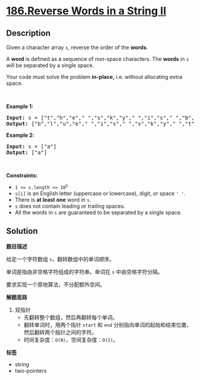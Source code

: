 # [186.Reverse Words in a String II](https://leetcode.com/problems/reverse-words-in-a-string-ii/description/)

## Description

<p>Given a character array <code>s</code>, reverse the order of the <strong>words</strong>.</p>

<p>A <strong>word</strong> is defined as a sequence of non-space characters. The <strong>words</strong> in <code>s</code> will be separated by a single space.</p>

<p>Your code must solve the problem&nbsp;<strong>in-place,</strong> i.e. without allocating extra space.</p>

<p>&nbsp;</p>
<p><strong class="example">Example 1:</strong></p>
<pre><strong>Input:</strong> s = ["t","h","e"," ","s","k","y"," ","i","s"," ","b","l","u","e"]
<strong>Output:</strong> ["b","l","u","e"," ","i","s"," ","s","k","y"," ","t","h","e"]
</pre><p><strong class="example">Example 2:</strong></p>
<pre><strong>Input:</strong> s = ["a"]
<strong>Output:</strong> ["a"]
</pre>
<p>&nbsp;</p>
<p><strong>Constraints:</strong></p>

<ul>
  <li><code>1 &lt;= s.length &lt;= 10<sup>5</sup></code></li>
  <li><code>s[i]</code> is an English letter (uppercase or lowercase), digit, or space <code>&#39; &#39;</code>.</li>
  <li>There is <strong>at least one</strong> word in <code>s</code>.</li>
  <li><code>s</code> does not contain leading or trailing spaces.</li>
  <li>All the words in <code>s</code> are guaranteed to be separated by a single space.</li>
</ul>

## Solution

**题目描述**

给定一个字符数组 `s`，翻转数组中的单词顺序。

单词是指由非空格字符组成的字符串。单词在 `s` 中由空格字符分隔。

要求实现一个原地算法，不分配额外空间。

**解题思路**

1. 双指针
   - 先翻转整个数组，然后再翻转每个单词。
   - 翻转单词时，用两个指针 `start` 和 `end` 分别指向单词的起始和结束位置，然后翻转两个指针之间的字符。
   - 时间复杂度：`O(N)`，空间复杂度：`O(1)`。

**标签**

- string
- two-pointers
